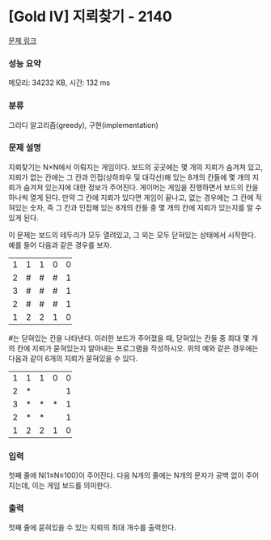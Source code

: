 # [Gold IV] 지뢰찾기 - 2140 

[문제 링크](https://www.acmicpc.net/problem/2140) 

### 성능 요약

메모리: 34232 KB, 시간: 132 ms

### 분류

그리디 알고리즘(greedy), 구현(implementation)

### 문제 설명

<p>지뢰찾기는 N×N에서 이뤄지는 게임이다. 보드의 곳곳에는 몇 개의 지뢰가 숨겨져 있고, 지뢰가 없는 칸에는 그 칸과 인접(상하좌우 및 대각선)해 있는 8개의 칸들에 몇 개의 지뢰가 숨겨져 있는지에 대한 정보가 주어진다. 게이머는 게임을 진행하면서 보드의 칸을 하나씩 열게 된다. 만약 그 칸에 지뢰가 있다면 게임이 끝나고, 없는 경우에는 그 칸에 적혀있는 숫자, 즉 그 칸과 인접해 있는 8개의 칸들 중 몇 개의 칸에 지뢰가 있는지를 알 수 있게 된다.</p>

<p>이 문제는 보드의 테두리가 모두 열려있고, 그 외는 모두 닫혀있는 상태에서 시작한다. 예를 들어 다음과 같은 경우를 보자.</p>

<table class="table table-bordered" style="width:25%">
	<tbody>
		<tr>
			<td style="width:5%">1</td>
			<td style="width:5%">1</td>
			<td style="width:5%">1</td>
			<td style="width:5%">0</td>
			<td style="width:5%">0</td>
		</tr>
		<tr>
			<td>2</td>
			<td>#</td>
			<td>#</td>
			<td>#</td>
			<td>1</td>
		</tr>
		<tr>
			<td>3</td>
			<td>#</td>
			<td>#</td>
			<td>#</td>
			<td>1</td>
		</tr>
		<tr>
			<td>2</td>
			<td>#</td>
			<td>#</td>
			<td>#</td>
			<td>1</td>
		</tr>
		<tr>
			<td>1</td>
			<td>2</td>
			<td>2</td>
			<td>1</td>
			<td>0</td>
		</tr>
	</tbody>
</table>

<p>#는 닫혀있는 칸을 나타낸다. 이러한 보드가 주어졌을 때, 닫혀있는 칸들 중 최대 몇 개의 칸에 지뢰가 묻혀있는지 알아내는 프로그램을 작성하시오. 위의 예와 같은 경우에는 다음과 같이 6개의 지뢰가 묻혀있을 수 있다.</p>

<table class="table table-bordered" style="width:25%">
	<tbody>
		<tr>
			<td style="width:5%">1</td>
			<td style="width:5%">1</td>
			<td style="width:5%">1</td>
			<td style="width:5%">0</td>
			<td style="width:5%">0</td>
		</tr>
		<tr>
			<td>2</td>
			<td>*</td>
			<td> </td>
			<td> </td>
			<td>1</td>
		</tr>
		<tr>
			<td>3</td>
			<td>*</td>
			<td>*</td>
			<td>*</td>
			<td>1</td>
		</tr>
		<tr>
			<td>2</td>
			<td>*</td>
			<td>*</td>
			<td> </td>
			<td>1</td>
		</tr>
		<tr>
			<td>1</td>
			<td>2</td>
			<td>2</td>
			<td>1</td>
			<td>0</td>
		</tr>
	</tbody>
</table>

### 입력 

 <p>첫째 줄에 N(1≤N≤100)이 주어진다. 다음 N개의 줄에는 N개의 문자가 공백 없이 주어지는데, 이는 게임 보드를 의미한다.</p>

### 출력 

 <p>첫째 줄에 묻혀있을 수 있는 지뢰의 최대 개수를 출력한다.</p>


